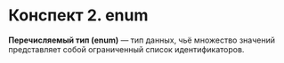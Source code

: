 # Конспект 2. enum
**Перечисляемый тип (enum)** — тип данных, чьё множество значений представляет собой ограниченный список идентификаторов.
##
